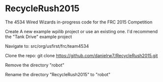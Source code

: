 # RecycleRush2015
The 4534 Wired Wizards in-progress code for the FRC 2015 Competition


Create A new example wpilib project or use an existing one. I'd recommend the "Tank Drive" example project

Navigate to:
src/org/usfirst/frc/team4534

Clone the repo:
git clone https://github.com/danielrw7/RecycleRush2015.git

Remove the directory "robot"

Rename the directory "RecycleRush2015" to "robot"